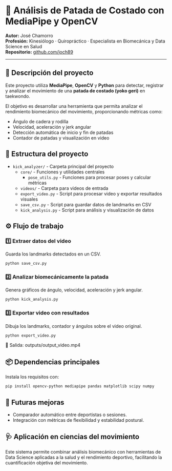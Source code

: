 # 🥋 Análisis de Patada de Costado con MediaPipe y OpenCV

**Autor:** José Chamorro  
**Profesión:** Kinesiólogo · Quiropráctico · Especialista en Biomecánica y Data Science en Salud  
**Repositorio:** [github.com/joch89](https://github.com/joch89)

---

## 🎯 Descripción del proyecto

Este proyecto utiliza **MediaPipe**, **OpenCV** y **Python** para detectar, registrar y analizar el movimiento de una **patada de costado (yoko geri)** en taekwondo.

El objetivo es desarrollar una herramienta que permita analizar el rendimiento biomecánico del movimiento, proporcionando métricas como:

- Ángulo de cadera y rodilla  
- Velocidad, aceleración y jerk angular  
- Detección automática de inicio y fin de patadas  
- Contador de patadas y visualización en video  


## 🧩 Estructura del proyecto

- `kick_analyzer/` - Carpeta principal del proyecto  
  - `core/` - Funciones y utilidades centrales  
    - `pose_utils.py` - Funciones para procesar poses y calcular métricas  
  - `videos/` - Carpeta para videos de entrada 
  - `export_video.py` - Script para procesar video y exportar resultados visuales  
  - `save_csv.py` - Script para guardar datos de landmarks en CSV  
  - `kick_analysis.py` - Script para análisis y visualización de datos


## ⚙️ Flujo de trabajo

### 1️⃣ Extraer datos del video
Guarda los landmarks detectados en un CSV.

```bash
python save_csv.py
```

### 2️⃣ Analizar biomecánicamente la patada
Genera gráficos de ángulo, velocidad, aceleración y jerk angular.

```bash
python kick_analysis.py
```

### 3️⃣ Exportar video con resultados

Dibuja los landmarks, contador y ángulos sobre el video original.
```bash
python export_video.py
```

🎥 Salida: outputs/output_video.mp4



## 📦 Dependencias principales

Instala los requisitos con:
```bash
pip install opencv-python mediapipe pandas matplotlib scipy numpy
```


## 🧠 Futuras mejoras
- Comparador automático entre deportistas o sesiones.
- Integración con métricas de flexibilidad y estabilidad postural.



## 🩺 Aplicación en ciencias del movimiento

Este sistema permite combinar análisis biomecánico con herramientas de Data Science aplicadas a la salud y el rendimiento deportivo, facilitando la cuantificación objetiva del movimiento.



